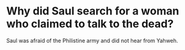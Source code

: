 # Why did Saul search for a woman who claimed to talk to the dead?

Saul was afraid of the Philistine army and did not hear from Yahweh.
